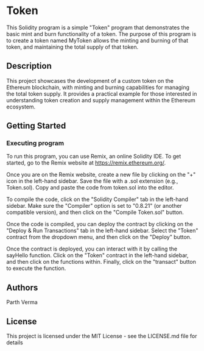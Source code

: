 # Token

This Solidity program is a simple "Token" program that demonstrates the basic mint and burn functionality of a token. The purpose of this program is to create a token named MyToken allows the minting and burning of that token, and maintaining the total supply of that token.
## Description

This project showcases the development of a custom token on the Ethereum blockchain, with minting and burning capabilities for managing the total token supply. It provides a practical example for those interested in understanding token creation and supply management within the Ethereum ecosystem.

## Getting Started

### Executing program

To run this program, you can use Remix, an online Solidity IDE. To get started, go to the Remix website at https://remix.ethereum.org/.

Once you are on the Remix website, create a new file by clicking on the "+" icon in the left-hand sidebar. Save the file with a .sol extension (e.g., Token.sol). Copy and paste the code from token.sol into the editor.

To compile the code, click on the "Solidity Compiler" tab in the left-hand sidebar. Make sure the "Compiler" option is set to "0.8.21" (or another compatible version), and then click on the "Compile Token.sol" button.

Once the code is compiled, you can deploy the contract by clicking on the "Deploy & Run Transactions" tab in the left-hand sidebar. Select the "Token" contract from the dropdown menu, and then click on the "Deploy" button.

Once the contract is deployed, you can interact with it by calling the sayHello function. Click on the "Token" contract in the left-hand sidebar, and then click on the functions within. Finally, click on the "transact" button to execute the function.

## Authors

Parth Verma


## License

This project is licensed under the MIT License - see the LICENSE.md file for details
